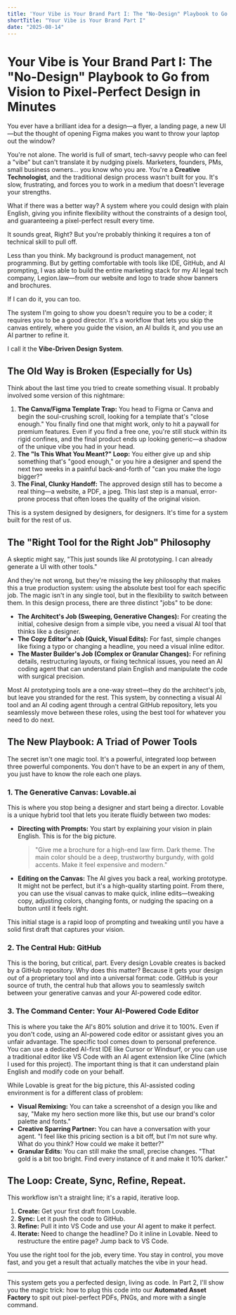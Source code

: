 ```yaml
---
title: 'Your Vibe is Your Brand Part I: The "No-Design" Playbook to Go from Vision to Pixel-Perfect Design in Minutes'
shortTitle: "Your Vibe is Your Brand Part I"
date: "2025-08-14"
---
```


# Your Vibe is Your Brand Part I: The "No-Design" Playbook to Go from Vision to Pixel-Perfect Design in Minutes

You ever have a brilliant idea for a design—a flyer, a landing page, a new UI—but the thought of opening Figma makes you want to throw your laptop out the window?

You're not alone. The world is full of smart, tech-savvy people who can feel a "vibe" but can't translate it by nudging pixels. Marketers, founders, PMs, small business owners... you know who you are. You're a **Creative Technologist**, and the traditional design process wasn't built for you. It's slow, frustrating, and forces you to work in a medium that doesn't leverage your strengths.

What if there was a better way? A system where you could design with plain English, giving you infinite flexibility without the constraints of a design tool, and guaranteeing a pixel-perfect result every time.

It sounds great, Right? But you're probably thinking it requires a ton of technical skill to pull off.

Less than you think. My background is product management, not programming. But by getting comfortable with tools like IDE, GitHub, and AI prompting, I was able to build the entire marketing stack for my AI legal tech company, Legion.law—from our website and logo to trade show banners and brochures.

If I can do it, you can too.

The system I'm going to show you doesn't require you to be a coder; it requires you to be a good director. It's a workflow that lets you skip the canvas entirely, where you guide the vision, an AI builds it, and you use an AI partner to refine it.

I call it the **Vibe-Driven Design System**.

## The Old Way is Broken (Especially for Us)

Think about the last time you tried to create something visual. It probably involved some version of this nightmare:

1.  **The Canva/Figma Template Trap:** You head to Figma or Canva and begin the soul-crushing scroll, looking for a template that's "close enough." You finally find one that might work, only to hit a paywall for premium features. Even if you find a free one, you're still stuck within its rigid confines, and the final product ends up looking generic—a shadow of the unique vibe you had in your head.
2.  **The "Is This What You Meant?" Loop:** You either give up and ship something that's "good enough," or you hire a designer and spend the next two weeks in a painful back-and-forth of "can you make the logo bigger?"
3.  **The Final, Clunky Handoff:** The approved design still has to become a real thing—a website, a PDF, a jpeg. This last step is a manual, error-prone process that often loses the quality of the original vision.

This is a system designed by designers, for designers. It's time for a system built for the rest of us.

## The "Right Tool for the Right Job" Philosophy

A skeptic might say, "This just sounds like AI prototyping. I can already generate a UI with other tools."

And they're not wrong, but they're missing the key philosophy that makes this a true production system: using the absolute best tool for each specific job. The magic isn't in any single tool, but in the flexibility to switch between them. In this design process, there are three distinct "jobs" to be done:

*   **The Architect's Job (Sweeping, Generative Changes):** For creating the initial, cohesive design from a simple vibe, you need a visual AI tool that thinks like a designer.
*   **The Copy Editor's Job (Quick, Visual Edits):** For fast, simple changes like fixing a typo or changing a headline, you need a visual inline editor.
*   **The Master Builder's Job (Complex or Granular Changes):** For refining details, restructuring layouts, or fixing technical issues, you need an AI coding agent that can understand plain English and manipulate the code with surgical precision.

Most AI prototyping tools are a one-way street—they do the architect's job, but leave you stranded for the rest. This system, by connecting a visual AI tool and an AI coding agent through a central GitHub repository, lets you seamlessly move between these roles, using the best tool for whatever you need to do next.

## The New Playbook: A Triad of Power Tools

The secret isn't one magic tool. It's a powerful, integrated loop between three powerful components. You don't have to be an expert in any of them, you just have to know the role each one plays.

### 1. The Generative Canvas: Lovable.ai

This is where you stop being a designer and start being a director. Lovable is a unique hybrid tool that lets you iterate fluidly between two modes:

*   **Directing with Prompts:** You start by explaining your vision in plain English. This is for the big picture.
    > "Give me a brochure for a high-end law firm. Dark theme. The main color should be a deep, trustworthy burgundy, with gold accents. Make it feel expensive and modern."

*   **Editing on the Canvas:** The AI gives you back a real, working prototype. It might not be perfect, but it's a high-quality starting point. From there, you can use the visual canvas to make quick, inline edits—tweaking copy, adjusting colors, changing fonts, or nudging the spacing on a button until it feels right.

This initial stage is a rapid loop of prompting and tweaking until you have a solid first draft that captures your vision.

### 2. The Central Hub: GitHub

This is the boring, but critical, part. Every design Lovable creates is backed by a GitHub repository. Why does this matter? Because it gets your design *out* of a proprietary tool and into a universal format: code. GitHub is your source of truth, the central hub that allows you to seamlessly switch between your generative canvas and your AI-powered code editor.

### 3. The Command Center: Your AI-Powered Code Editor

This is where you take the AI's 80% solution and drive it to 100%. Even if you don't code, using an AI-powered code editor or assistant gives you an unfair advantage. The specific tool comes down to personal preference. You can use a dedicated AI-first IDE like Cursor or Windsurf, or you can use a traditional editor like VS Code with an AI agent extension like Cline (which I used for this project). The important thing is that it can understand plain English and modify code on your behalf.

While Lovable is great for the big picture, this AI-assisted coding environment is for a different class of problem:
*   **Visual Remixing:** You can take a screenshot of a design you like and say, "Make my hero section more like this, but use our brand's color palette and fonts."
*   **Creative Sparring Partner:** You can have a conversation with your agent. "I feel like this pricing section is a bit off, but I'm not sure why. What do you think? How could we make it better?"
*   **Granular Edits:** You can still make the small, precise changes. "That gold is a bit too bright. Find every instance of it and make it 10% darker."

## The Loop: Create, Sync, Refine, Repeat.

This workflow isn't a straight line; it's a rapid, iterative loop.

1.  **Create:** Get your first draft from Lovable.
2.  **Sync:** Let it push the code to GitHub.
3.  **Refine:** Pull it into VS Code and use your AI agent to make it perfect.
4.  **Iterate:** Need to change the headline? Do it inline in Lovable. Need to restructure the entire page? Jump back to VS Code.

You use the right tool for the job, every time. You stay in control, you move fast, and you get a result that actually matches the vibe in your head.

---

This system gets you a perfected design, living as code. In Part 2, I'll show you the magic trick: how to plug this code into our **Automated Asset Factory** to spit out pixel-perfect PDFs, PNGs, and more with a single command.
